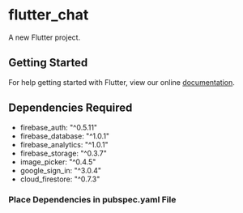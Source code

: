 # flutter_chat

A new Flutter project.

## Getting Started

For help getting started with Flutter, view our online
[documentation](https://flutter.io/).

## Dependencies Required

* firebase_auth: "^0.5.11" 
* firebase_database: "^1.0.1"
* firebase_analytics: "^1.0.1"
* firebase_storage: "^0.3.7"
* image_picker: "^0.4.5"
* google_sign_in: "^3.0.4"
* cloud_firestore: "^0.7.3"

### Place Dependencies in pubspec.yaml File

